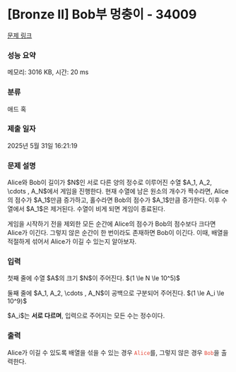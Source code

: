 # [Bronze II] Bob부 멍충이 - 34009 

[문제 링크](https://www.acmicpc.net/problem/34009) 

### 성능 요약

메모리: 3016 KB, 시간: 20 ms

### 분류

애드 혹

### 제출 일자

2025년 5월 31일 16:21:19

### 문제 설명

<p>Alice와 Bob이 길이가 $N$인 서로 다른 양의 정수로 이루어진 수열 $A_1, A_2, \cdots , A_N$에서 게임을 진행한다. 현재 수열에 남은 원소의 개수가 짝수라면, Alice의 점수가 $A_1$만큼 증가하고, 홀수라면 Bob의 점수가 $A_1$만큼 증가한다. 이후 수열에서 $A_1$은 제거된다. 수열이 비게 되면 게임이 종료된다.</p>

<p>게임을 시작하기 전을 제외한 모든 순간에 Alice의 점수가 Bob의 점수보다 크다면 Alice가 이긴다. 그렇지 않은 순간이 한 번이라도 존재하면 Bob이 이긴다. 이때, 배열을 적절하게 섞어서 Alice가 이길 수 있는지 알아보자.</p>

### 입력 

 <p>첫째 줄에 수열 $A$의 크기 $N$이 주어진다. $(1 \le N \le 10^5)$</p>

<p>둘째 줄에 $A_1, A_2, \cdots , A_N$이 공백으로 구분되어 주어진다. $(1 \le A_i \le 10^9)$</p>

<p>$A_i$는 <strong>서로 다르며</strong>, 입력으로 주어지는 모든 수는 정수이다.</p>

### 출력 

 <p>Alice가 이길 수 있도록 배열을 섞을 수 있는 경우 <span style="color:#e74c3c;"><code>Alice</code></span>를, 그렇지 않은 경우 <span style="color:#e74c3c;"><code>Bob</code></span>을 출력한다.</p>

